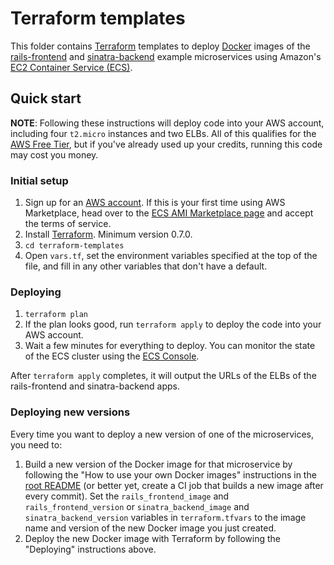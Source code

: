 # Terraform templates

This folder contains [Terraform](https://www.terraform.io/) templates to deploy [Docker](https://www.docker.com/)
images of the [rails-frontend](../rails-frontend) and [sinatra-backend](../sinatra-backend) example microservices using
Amazon's [EC2 Container Service (ECS)](https://aws.amazon.com/ecs/).

## Quick start

**NOTE**: Following these instructions will deploy code into your AWS account, including four `t2.micro` instances and
two ELBs. All of this qualifies for the [AWS Free Tier](https://aws.amazon.com/free/), but if you've already used up
your credits, running this code may cost you money.

### Initial setup

1. Sign up for an [AWS account](https://aws.amazon.com/). If this is your first time using AWS Marketplace, head over
   to the [ECS AMI Marketplace page](https://aws.amazon.com/marketplace/ordering?productId=4ce33fd9-63ff-4f35-8d3a-939b641f1931)
   and accept the terms of service.
1. Install [Terraform](https://www.terraform.io/). Minimum version 0.7.0.
1. `cd terraform-templates`
1. Open `vars.tf`, set the environment variables specified at the top of the file, and fill in any other variables that
   don't have a default.

### Deploying

1. `terraform plan`
1. If the plan looks good, run `terraform apply` to deploy the code into your AWS account.
1. Wait a few minutes for everything to deploy. You can monitor the state of the ECS cluster using the [ECS
   Console](https://console.aws.amazon.com/ecs/home).

After `terraform apply` completes, it will output the URLs of the ELBs of the rails-frontend and sinatra-backend apps.

### Deploying new versions

Every time you want to deploy a new version of one of the microservices, you need to:

1. Build a new version of the Docker image for that microservice by following the "How to use your own Docker images"
   instructions in the [root README](../README.md) (or better yet, create a CI job that builds a new image after every
   commit). Set the `rails_frontend_image` and `rails_frontend_version` or `sinatra_backend_image` and
   `sinatra_backend_version` variables in `terraform.tfvars` to the image name and version of the new Docker image you
   just created.
1. Deploy the new Docker image with Terraform by following the "Deploying" instructions above.

